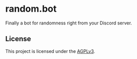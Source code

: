 # random.bot

Finally a bot for randomness right from your Discord server.

## License

This project is licensed under the [AGPLv3](LICENSE).
